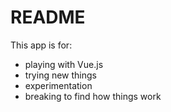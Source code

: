 # README

This app is for:

- playing with Vue.js
- trying new things
- experimentation
- breaking to find how things work

